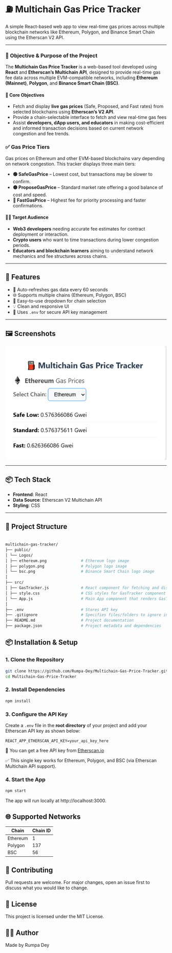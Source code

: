 # ⛽ Multichain Gas Price Tracker

A simple React-based web app to view real-time gas prices across multiple blockchain networks like Ethereum, Polygon, and Binance Smart Chain using the Etherscan V2 API.

---

### 🎯 Objective & Purpose of the Project

The **Multichain Gas Price Tracker** is a web-based tool developed using **React** and **Etherscan’s Multichain API**, designed to provide real-time gas fee data across multiple EVM-compatible networks, including **Ethereum (Mainnet)**, **Polygon**, and **Binance Smart Chain (BSC)**.

#### 📌 Core Objectives

-  Fetch and display **live gas prices** (Safe, Proposed, and Fast rates) from selected blockchains using **Etherscan’s V2 API**.
-  Provide a chain-selectable interface to fetch and view real-time gas fees
-  Assist **developers, dApp users, and educators** in making cost-efficient and informed transaction decisions based on current network congestion and fee trends.

### ✅ Gas Price Tiers

Gas prices on Ethereum and other EVM-based blockchains vary depending on network congestion. This tracker displays three main tiers:

- **🟢 SafeGasPrice** – Lowest cost, but transactions may be slower to confirm.
- **🟡 ProposeGasPrice** – Standard market rate offering a good balance of cost and speed.
- **🔴 FastGasPrice** – Highest fee for priority processing and faster confirmations.



#### 🧑‍💻 Target Audience

- **Web3 developers** needing accurate fee estimates for contract deployment or interaction.
- **Crypto users** who want to time transactions during lower congestion periods.
- **Educators and blockchain learners** aiming to understand network mechanics and fee structures across chains.

---

## 🚀 Features

- 🔁 Auto-refreshes gas data every 60 seconds
- 🌐 Supports multiple chains (Ethereum, Polygon, BSC)
- 🧭 Easy-to-use dropdown for chain selection
- 💡 Clean and responsive UI
- 🔐 Uses `.env` for secure API key management

---

## 🖼️ Screenshots

![Gas Price](screenshots/multichain.png)

---

## 📦 Tech Stack

- **Frontend**: React
- **Data Source**: Etherscan V2 Multichain API
- **Styling**: CSS

---

## 📁 Project Structure

```bash

multichain-gas-tracker/
├── public/
│ └── Logos/
│ ├── ethereum.png               # Ethereum logo image
│ ├── polygon.png                # Polygon logo image
│ └── bsc.png                    # Binance Smart Chain logo image
│
├── src/
│ ├── GasTracker.js              # React component for fetching and displaying gas prices
│ ├── style.css                  # CSS styles for GasTracker component
│ └── App.js                     # Main App component that renders GasTracker
│
├── .env                         # Stores API key
├── .gitignore                   # Specifies files/folders to ignore in Git
├── README.md                    # Project documentation
├── package.json                 # Project metadata and dependencies
```

## 📦 Installation & Setup

### 1. Clone the Repository

```bash
git clone https://github.com/Rumpa-Dey/Multichain-Gas-Price-Tracker.git
cd Multichain-Gas-Price-Tracker
```
### 2. Install Dependencies

```bash
npm install
```
### 3. Configure the API Key

Create a `.env` file in the **root directory** of your project and add your Etherscan API key as shown below:

```env
REACT_APP_ETHERSCAN_API_KEY=your_api_key_here
```
🧪 You can get a free API key from [Etherscan.io](https://etherscan.io/myapikey)

✅ This single key works for Ethereum, Polygon, and BSC (via Etherscan Multichain API support).

### 4. Start the App
```bash
npm start
```
The app will run locally at http://localhost:3000.



## 🌐 Supported Networks

| Chain     | Chain ID |
|-----------|----------|
| Ethereum  | 1        |
| Polygon   | 137      |
| BSC       | 56       |


## 🤝 Contributing

Pull requests are welcome. For major changes, open an issue first to discuss what you would like to change.



## 📄 License

This project is licensed under the MIT License.

## 🙋‍♀️ Author
Made by Rumpa Dey